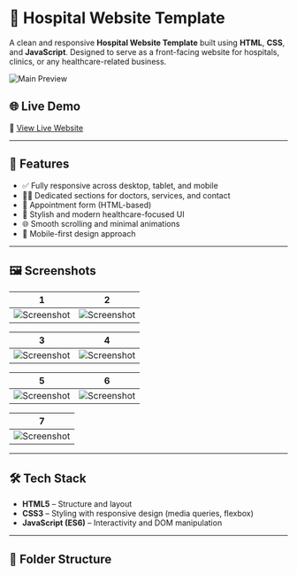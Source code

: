 # 🏥 Hospital Website Template

A clean and responsive **Hospital Website Template** built using **HTML**, **CSS**, and **JavaScript**. Designed to serve as a front-facing website for hospitals, clinics, or any healthcare-related business.

![Main Preview](https://github.com/user-attachments/assets/2582f6e9-6582-47da-ad74-d699c79cb39d)

## 🌐 Live Demo

🔗 [View Live Website](https://your-deployed-site-link.com)

---

## 📌 Features

- ✅ Fully responsive across desktop, tablet, and mobile
- 👨‍⚕️ Dedicated sections for doctors, services, and contact
- 🧾 Appointment form (HTML-based)
- 🎨 Stylish and modern healthcare-focused UI
- 🌐 Smooth scrolling and minimal animations
- 📱 Mobile-first design approach

---

## 🖼️ Screenshots

| 1 | 2 |
|:--:|:--:|
| ![Screenshot](https://github.com/user-attachments/assets/30a51f01-fc52-445c-a36d-470e74bca145) | ![Screenshot](https://github.com/user-attachments/assets/015c7c91-4d9f-452e-895f-da9afb09e63b) |

| 3 | 4 |
|:--:|:--:|
| ![Screenshot](https://github.com/user-attachments/assets/c86ba295-3915-49a2-81b7-3ee8a123e226) | ![Screenshot](https://github.com/user-attachments/assets/3412a36b-78e1-4309-8bf5-9ca32b38ff5f) |

| 5 | 6 |
|:--:|:--:|
| ![Screenshot](https://github.com/user-attachments/assets/4bcaf5e2-8726-4634-8d24-f258eaf75980) | ![Screenshot](https://github.com/user-attachments/assets/0b57e17c-12e0-49de-a492-3e9a9a7c4aed) |

| 7 |
|:--:|
| ![Screenshot](https://github.com/user-attachments/assets/1c84442e-0455-4b9e-a721-bf5a63e4e906) |

---

## 🛠 Tech Stack

- **HTML5** – Structure and layout
- **CSS3** – Styling with responsive design (media queries, flexbox)
- **JavaScript (ES6)** – Interactivity and DOM manipulation

---

## 📁 Folder Structure


